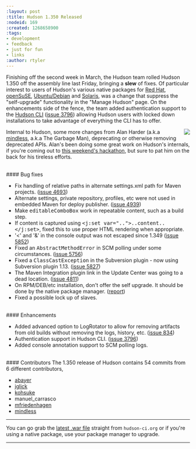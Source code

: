 ```yaml
---
:layout: post
:title: Hudson 1.350 Released
:nodeid: 169
:created: 1268658900
:tags:
- development
- feedback
- just for fun
- links
:author: rtyler
---
```

Finishing off the second week in March, the Hudson team rolled Hudson 1.350 off the assembly line last Friday, bringing a **slew** of fixes. Of particular interest to users of Hudson's various native packages for <a id="aptureLink_TA4o7Z9zPa" href="http://www.crunchbase.com/company/red-hat">Red Hat</a>, <a id="aptureLink_Oxp1Nm6ywp" href="http://www.opensuse.org/">openSuSE</a>, <a id="aptureLink_60jXN9zINs" href="http://www.ubuntu.com/">Ubuntu/Debian</a> and <a id="aptureLink_H9FnLHBvke" href="http://en.wikipedia.org/wiki/Solaris%20%28operating%20system%29">Solaris</a>, was a change that suppress the "self-upgrade" functionality in the "Manage Hudson" page. On the enhancements side of the fence, the team added authentication support to the [Hudson CLI](http://wiki.hudson-ci.org/display/HUDSON/Hudson+CLI) (<a href="http://issues.hudson-ci.org/browse/HUDSON-3796">issue 3796</a>) allowing Hudson users with locked down installations to take advantage of everything the CLI has to offer. 

<img src="http://agentdero.cachefly.net/continuousblog/garbageman.jpg" align="right"/>Internal to Hudson, some more changes from Alan Harder (a.k.a <a id="aptureLink_XwoYyUAc5v" href="http://blogs.sun.com/mindless">mindless</a>, a.k.a The Garbage Man), deprecating or otherwise removing deprecated APIs. Alan's been doing some great work on Hudson's internals, if you're coming out to [this weekend's hackathon](http://blog.hudson-ci.org/content/meet-and-hack-alongside-kohsuke-and-co), but sure to pat him on the back for his tireless efforts.
<!--break-->
<br clear="all"/>
#### Bug fixes
<ul class=image>
  <li class=bug>
    Fix handling of relative paths in alternate settings.xml path for Maven projects.
    (<a href="http://issues.hudson-ci.org/browse/HUDSON-4693">issue 4693</a>)
  <li class=bug>
    Alternate settings, private repository, profiles, etc were not used in embedded Maven for
    deploy publisher.
    (<a href="http://issues.hudson-ci.org/browse/HUDSON-4939">issue 4939</a>)
  <li class=bug>
    Make <tt>editableComboBox</tt> work in repeatable content, such as a build step.
  <li class=bug>
    If content is captured using <tt>&lt;j:set var=".."&gt;..content..&lt;/j:set&gt;</tt>,
    fixed this to use proper HTML rendering when appropriate.
  <li class=bug>
    '&lt;' and '&amp;' in the console output was not escaped since 1.349
    (<a href="http://issues.hudson-ci.org/browse/HUDSON-5852">issue 5852</a>)
  <li class='major bug'>
    Fixed an <tt>AbstractMethodError</tt> in SCM polling under some circumstances.
    (<a href="http://issues.hudson-ci.org/browse/HUDSON-5756">issue 5756</a>)
  <li class='major bug'>
    Fixed a <tt>ClassCastException</tt> in the Subversion plugin - now using Subversion plugin 1.13.
    (<a href="http://issues.hudson-ci.org/browse/HUDSON-5827">issue 5827</a>)
  <li class=bug>
    The Maven Integration plugin link in the Update Center was going to a dead location.
    (<a href="http://issues.hudson-ci.org/browse/HUDSON-4811">issue 4811</a>)
  <li class=bug>
    On RPM/DEB/etc installation, don't offer the self upgrade. It should be done by the native package manager.
    (<a href="http://n4.nabble.com/RPM-for-Hudson-1-345-does-not-Upgrade-Automatically-tp1579580p1579580.html">report</a>)
  <li class=bug>
    Fixed a possible lock up of slaves.
</ul>

<br clear="all"/>
#### Enhancements
<ul>
  <li class=rfe>
    Added advanced option to LogRotator to allow for removing artifacts from old builds
    without removing the logs, history, etc.
    (<a href="http://issues.hudson-ci.org/browse/HUDSON-834">issue 834</a>)
  <li class=rfe>
    Authentication support in Hudson CLI.
    (<a href="http://issues.hudson-ci.org/browse/HUDSON-3796">issue 3796</a>)
  <li class=rfe>
    Added console annotation support to SCM polling logs.
</ul>


<br clear="all"/>
#### Contributors
The 1.350 release of Hudson contains 54 commits from 6 different contributors,

* <a id="aptureLink_AkeTULcLLb" href="http://twitter.com/abayer">abayer</a>
* <a id="aptureLink_k1FSSV57Pl" href="http://blogs.sun.com/jglick/">jglick</a>
* <a id="aptureLink_YaPunVjeFQ" href="http://twitter.com/kohsukekawa">kohsuke</a>
* manuel_carrasco
* [mfriedenhagen](http://bitbucket.org/mfriedenhagen)
* <a id="aptureLink_XwoYyUAc5v" href="http://blogs.sun.com/mindless">mindless</a>

----

You can go grab the [latest .war file](http://hudson-ci.org/latest/hudson.war) straight from `hudson-ci.org` or if you're using a native package, use your package manager to upgrade.

----
